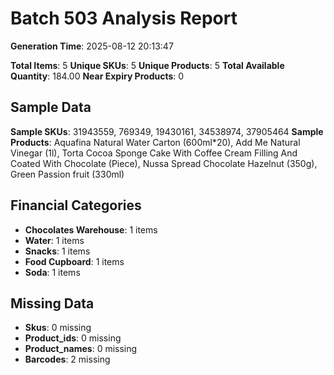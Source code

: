 # Batch 503 Analysis Report

**Generation Time**: 2025-08-12 20:13:47

**Total Items**: 5
**Unique SKUs**: 5
**Unique Products**: 5
**Total Available Quantity**: 184.00
**Near Expiry Products**: 0

## Sample Data
**Sample SKUs**: 31943559, 769349, 19430161, 34538974, 37905464
**Sample Products**: Aquafina Natural Water Carton (600ml*20), Add Me Natural Vinegar (1l), Torta Cocoa Sponge Cake With Coffee Cream Filling And Coated With Chocolate (Piece), Nussa Spread Chocolate Hazelnut (350g), Green Passion fruit (330ml)

## Financial Categories
- **Chocolates Warehouse**: 1 items
- **Water**: 1 items
- **Snacks**: 1 items
- **Food Cupboard**: 1 items
- **Soda**: 1 items

## Missing Data
- **Skus**: 0 missing
- **Product_ids**: 0 missing
- **Product_names**: 0 missing
- **Barcodes**: 2 missing

